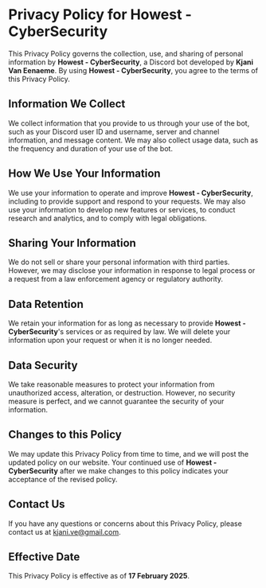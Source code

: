 # Privacy Policy for Howest - CyberSecurity

This Privacy Policy governs the collection, use, and sharing of personal information by **Howest - CyberSecurity**, a Discord bot developed by **Kjani Van Eenaeme**. By using **Howest - CyberSecurity**, you agree to the terms of this Privacy Policy.

## Information We Collect

We collect information that you provide to us through your use of the bot, such as your Discord user ID and username, server and channel information, and message content. We may also collect usage data, such as the frequency and duration of your use of the bot.

## How We Use Your Information

We use your information to operate and improve **Howest - CyberSecurity**, including to provide support and respond to your requests. We may also use your information to develop new features or services, to conduct research and analytics, and to comply with legal obligations.

## Sharing Your Information

We do not sell or share your personal information with third parties. However, we may disclose your information in response to legal process or a request from a law enforcement agency or regulatory authority.

## Data Retention

We retain your information for as long as necessary to provide **Howest - CyberSecurity**'s services or as required by law. We will delete your information upon your request or when it is no longer needed.

## Data Security

We take reasonable measures to protect your information from unauthorized access, alteration, or destruction. However, no security measure is perfect, and we cannot guarantee the security of your information.

## Changes to this Policy

We may update this Privacy Policy from time to time, and we will post the updated policy on our website. Your continued use of **Howest - CyberSecurity** after we make changes to this policy indicates your acceptance of the revised policy.

## Contact Us

If you have any questions or concerns about this Privacy Policy, please contact us at [kjani.ve@gmail.com](mailto:kjani.ve@gmail.com).

## Effective Date

This Privacy Policy is effective as of **17 February 2025**.
